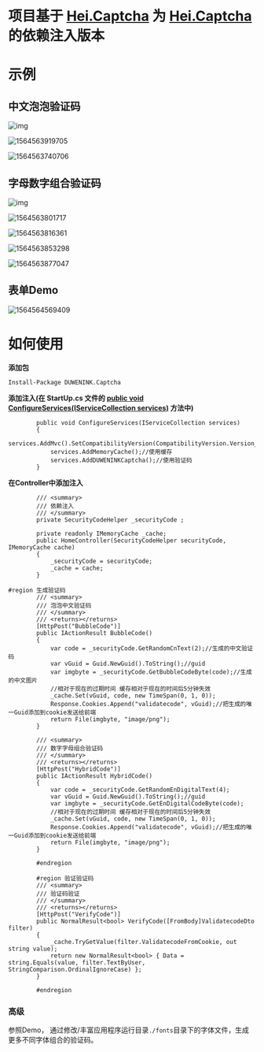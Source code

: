 
# 项目基于 [Hei.Captcha](https://github.com/gebiWangshushu/Hei.Captcha) 为 [Hei.Captcha](https://github.com/gebiWangshushu/Hei.Captcha) 的依赖注入版本

# 示例

## 中文泡泡验证码



![img](images/BubbleCode.png)

![1564563919705](images/1564563919705.png)

![1564563740706](images/1564563740706.png)





## 字母数字组合验证码

![img](images/HybridCode.png)

![1564563801717](images/1564563801717.png)

![1564563816361](images/1564563816361.png)

![1564563853298](images/1564563853298.png)

![1564563877047](images/1564563877047.png)

## 表单Demo

![1564564569409](images/1564564569409.png)



# 如何使用
**添加包**

```
Install-Package DUWENINK.Captcha
```
**添加注入(在 StartUp.cs 文件的 [public void ConfigureServices(IServiceCollection services)](https://docs.microsoft.com/en-us/dotnet/api/microsoft.aspnetcore.hosting.conventionbasedstartup.configureservices?view=aspnetcore-2.2) 方法中)**

```
        public void ConfigureServices(IServiceCollection services)
        {
            services.AddMvc().SetCompatibilityVersion(CompatibilityVersion.Version_2_2);
            services.AddMemoryCache();//使用缓存 
            services.AddDUWENINKCaptcha();//使用验证码
        }

```
**在Controller中添加注入**

```
        /// <summary>
        /// 依赖注入
        /// </summary>
        private SecurityCodeHelper _securityCode ;

        private readonly IMemoryCache _cache;
        public HomeController(SecurityCodeHelper securityCode, IMemoryCache cache)
        {
            _securityCode = securityCode;
            _cache = cache;
        }

```
```
#region 生成验证码
        /// <summary>
        /// 泡泡中文验证码 
        /// </summary>
        /// <returns></returns>
        [HttpPost("BubbleCode")]
        public IActionResult BubbleCode()
        {
            var code = _securityCode.GetRandomCnText(2);//生成的中文验证码
            var vGuid = Guid.NewGuid().ToString();//guid
            var imgbyte = _securityCode.GetBubbleCodeByte(code);//生成的中文图片
            //相对于现在的过期时间 缓存相对于现在的时间后5分钟失效
            _cache.Set(vGuid, code, new TimeSpan(0, 1, 0));
            Response.Cookies.Append("validatecode", vGuid);//把生成的唯一Guid添加到cookie发送给前端
            return File(imgbyte, "image/png");
        }

        /// <summary>
        /// 数字字母组合验证码
        /// </summary>
        /// <returns></returns>
        [HttpPost("HybridCode")]
        public IActionResult HybridCode()
        {
            var code = _securityCode.GetRandomEnDigitalText(4);
            var vGuid = Guid.NewGuid().ToString();//guid
            var imgbyte = _securityCode.GetEnDigitalCodeByte(code);
            //相对于现在的过期时间 缓存相对于现在的时间后5分钟失效
            _cache.Set(vGuid, code, new TimeSpan(0, 1, 0));
            Response.Cookies.Append("validatecode", vGuid);//把生成的唯一Guid添加到cookie发送给前端
            return File(imgbyte, "image/png");
        }

        #endregion

        #region 验证验证码
        /// <summary>
        /// 验证码验证
        /// </summary>
        /// <returns></returns>
        [HttpPost("VerifyCode")]
        public NormalResult<bool> VerifyCode([FromBody]ValidatecodeDto filter)
        {
            _cache.TryGetValue(filter.ValidatecodeFromCookie, out string value);
            return new NormalResult<bool> { Data = string.Equals(value, filter.TextByUser, StringComparison.OrdinalIgnoreCase) };
        }

        #endregion
 ```



### 高级

参照Demo， 通过修改/丰富应用程序运行目录`./fonts`目录下的字体文件，生成更多不同字体组合的验证码。
